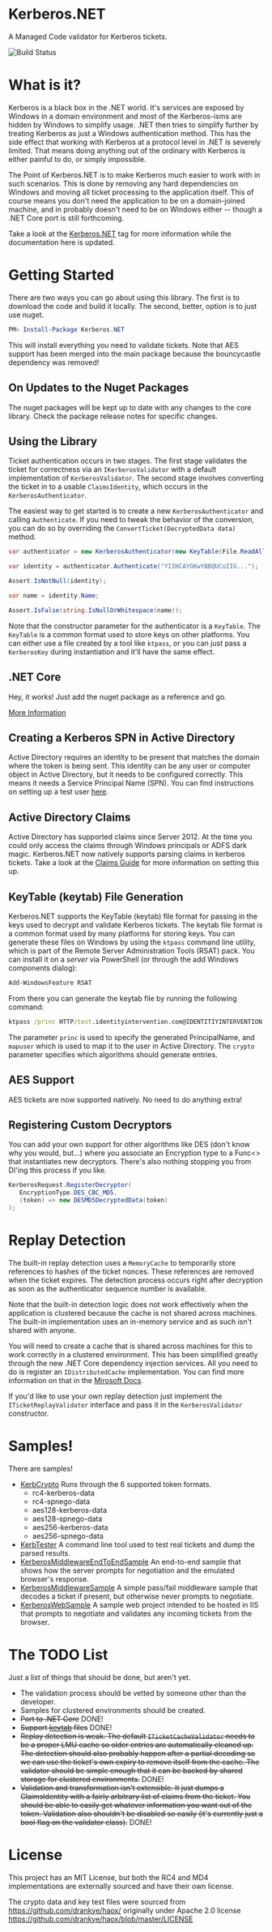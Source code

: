 # Kerberos.NET
A Managed Code validator for Kerberos tickets.

![Build Status](https://syfuhs2.visualstudio.com/_apis/public/build/definitions/bcf490cf-a965-4d26-999c-8de04067ee1e/1/badge)

# What is it?

Kerberos is a black box in the .NET world. It's services are exposed by Windows in a domain environment and most of the Kerberos-isms are hidden by Windows to simplify usage. .NET then tries to simplify further by treating Kerberos as just a Windows authentication method. This has the side effect that working with Kerberos at a protocol level in .NET is severely limited. That means doing anything out of the ordinary with Kerberos is either painful to do, or simply impossible.

The Point of Kerberos.NET is to make Kerberos much easier to work with in such scenarios. This is done by removing any hard dependencies on Windows and moving all ticket processing to the application itself. This of course means you don't need the application to be on a domain-joined machine, and in probably doesn't need to be on Windows either -- though a .NET Core port is still forthcoming.

Take a look at the [Kerberos.NET](https://syfuhs.net/tag/kerberos-net/) tag for more information while the documentation here is updated.

# Getting Started
There are two ways you can go about using this library. The first is to download the code and build it locally. The second, better, option is to just use nuget.

```powershell
PM> Install-Package Kerberos.NET
```

This will install everything you need to validate tickets. Note that AES support has been merged into the main package because the bouncycastle dependency was removed!

## On Updates to the Nuget Packages

The nuget packages will be kept up to date with any changes to the core library. Check the package release notes for specific changes.

## Using the Library

Ticket authentication occurs in two stages. The first stage validates the ticket for correctness via an `IKerberosValidator` with a default implementation of `KerberosValidator`. The second stage involves converting the ticket in to a usable `ClaimsIdentity`, which occurs in the `KerberosAuthenticator`. 

The easiest way to get started is to create a new `KerberosAuthenticator` and calling `Authenticate`. If you need to tweak the behavior of the conversion, you can do so by overriding the `ConvertTicket(DecryptedData data)` method. 

```C#
var authenticator = new KerberosAuthenticator(new KeyTable(File.ReadAllBytes("sample.keytab")));

var identity = authenticator.Authenticate("YIIHCAYGKwYBBQUCoIIG...");

Assert.IsNotNull(identity);

var name = identity.Name;

Assert.IsFalse(string.IsNullOrWhitespace(name));
```

Note that the constructor parameter for the authenticator is a `KeyTable`. The `KeyTable` is a common format used to store keys on other platforms. You can either use a file created by a tool like `ktpass`, or you can just pass a `KerberosKey` during instantiation and it'll have the same effect.

## .NET Core

Hey, it works! Just add the nuget package as a reference and go. 

[More Information](http://syfuhs.net/2017/08/11/porting-kerberos-net-to-net-core/)

## Creating a Kerberos SPN in Active Directory

Active Directory requires an identity to be present that matches the domain where the token is being sent. This identity can be any user or computer object in Active Directory, but it needs to be configured correctly. This means it needs a Service Principal Name (SPN). You can find instructions on setting up a test user [here](https://syfuhs.net/2017/03/20/configuring-an-spn-in-active-directory-for-kerberos-net/).

## Active Directory Claims

Active Directory has supported claims since Server 2012. At the time you could only access the claims through Windows principals or ADFS dark magic. Kerberos.NET now natively supports parsing claims in kerberos tickets. Take a look at the [Claims Guide](http://syfuhs.net/2017/07/29/active-directory-claims-and-kerberos-net/) for more information on setting this up.

## KeyTable (keytab) File Generation

Kerberos.NET supports the KeyTable (keytab) file format for passing in the keys used to decrypt and validate Kerberos tickets. The keytab file format is a common format used by many platforms for storing keys. You can generate these files on Windows by using the `ktpass` command line utility, which is part of the Remote Server Administration Tools (RSAT) pack. You can install it on a *server* via PowerShell (or through the add Windows components dialog):

```powershell
Add-WindowsFeature RSAT
```

From there you can generate the keytab file by running the following command:

```bat
ktpass /princ HTTP/test.identityintervention.com@IDENTITIYINTERVENTION.COM /mapuser IDENTITYINTER\server01$ /pass P@ssw0rd! /out sample.keytab /crypto all /PTYPE KRB5_NT_SRV_INST /mapop set
```

The parameter `princ` is used to specify the generated PrincipalName, and `mapuser` which is used to map it to the user in Active Directory. The `crypto` parameter specifies which algorithms should generate entries.

## AES Support
AES tickets are now supported natively. No need to do anything extra!

## Registering Custom Decryptors

You can add your own support for other algorithms like DES (don't know why you would, but...) where you associate an Encryption type to a Func<> that instantiates new decryptors. There's also nothing stopping you from DI'ing this process if you like.

```C#
KerberosRequest.RegisterDecryptor(
   EncryptionType.DES_CBC_MD5,
   (token) => new DESMD5DecryptedData(token)
);
```

# Replay Detection

The built-in replay detection uses a `MemoryCache` to temporarily store references to hashes of the ticket nonces. These references are removed when the ticket expires. The detection process occurs right after decryption as soon as the authenticator sequence number is available.

Note that the built-in detection logic does not work effectively when the application is clustered because the cache is not shared across machines. The built-in implementation uses an in-memory service and as such isn't shared with anyone.

You will need to create a cache that is shared across machines for this to work correctly in a clustered environment. This has been simplified greatly through the new .NET Core dependency injection services. All you need to do is register an `IDistributedCache` implementation. You can find more information on that in the [Mirosoft Docs](https://docs.microsoft.com/en-us/aspnet/core/performance/caching/distributed).

If you'd like to use your own replay detection just implement the `ITicketReplayValidator` interface and pass it in the `KerberosValidator` constructor.

# Samples!
There are samples!

 - [KerbCrypto](https://github.com/SteveSyfuhs/Kerberos.NET/tree/master/Samples/KerbCrypto) Runs through the 6 supported token formats.
    - rc4-kerberos-data
    - rc4-spnego-data
    - aes128-kerberos-data
    - aes128-spnego-data
    - aes256-kerberos-data
    - aes256-spnego-data
 - [KerbTester](https://github.com/SteveSyfuhs/Kerberos.NET/tree/master/Samples/KerbTester) A command line tool used to test real tickets and dump the parsed results.
 - [KerberosMiddlewareEndToEndSample](https://github.com/SteveSyfuhs/Kerberos.NET/tree/master/Samples/KerberosMiddlewareEndToEndSample) An end-to-end sample that shows how the server prompts for negotiation and the emulated browser's response.
 - [KerberosMiddlewareSample](https://github.com/SteveSyfuhs/Kerberos.NET/tree/master/Samples/KerberosMiddlewareEndToEndSample) A simple pass/fail middleware sample that decodes a ticket if present, but otherwise never prompts to negotiate.
 - [KerberosWebSample](https://github.com/SteveSyfuhs/Kerberos.NET/tree/master/Samples/KerberosWebSample) A sample web project intended to be hosted in IIS that prompts to negotiate and validates any incoming tickets from the browser.

# The TODO List
Just a list of things that should be done, but aren't yet.
 
 - The validation process should be vetted by someone other than the developer.
 - Samples for clustered environments should be created.
 - ~~Port to .NET Core~~ DONE!
 - ~~Support [keytab](https://web.mit.edu/kerberos/krb5-latest/doc/basic/keytab_def.html) files~~ DONE!
 - ~~Replay detection is weak. The default `ITicketCacheValidator` needs to be a proper LMU cache so older entries are automatically cleaned up. The detection should also probably happen after a partial decoding so we can use the ticket's own expiry to remove itself from the cache. The validator should be simple enough that it can be backed by shared storage for clustered environments.~~ DONE!
 - ~~Validation and transformation isn't extensible. It just dumps a ClaimsIdentity with a fairly arbitrary list of claims from the ticket. You should be able to easily get whatever information you want out of the token. Validation also shouldn't be disabled so easily (it's currently just a bool flag on the validator class).~~ DONE!

# License
This project has an MIT License, but both the RC4 and MD4 implementations are externally sourced and have their own license.

The crypto data and key test files were sourced from https://github.com/drankye/haox/ originally under Apache 2.0 license https://github.com/drankye/haox/blob/master/LICENSE
